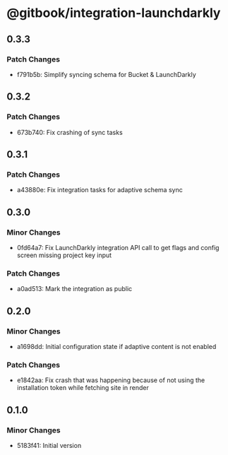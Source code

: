 # @gitbook/integration-launchdarkly

## 0.3.3

### Patch Changes

- f791b5b: Simplify syncing schema for Bucket & LaunchDarkly

## 0.3.2

### Patch Changes

- 673b740: Fix crashing of sync tasks

## 0.3.1

### Patch Changes

- a43880e: Fix integration tasks for adaptive schema sync

## 0.3.0

### Minor Changes

- 0fd64a7: Fix LaunchDarkly integration API call to get flags and config screen missing project key input

### Patch Changes

- a0ad513: Mark the integration as public

## 0.2.0

### Minor Changes

- a1698dd: Initial configuration state if adaptive content is not enabled

### Patch Changes

- e1842aa: Fix crash that was happening because of not using the installation token while fetching site in render

## 0.1.0

### Minor Changes

- 5183f41: Initial version
